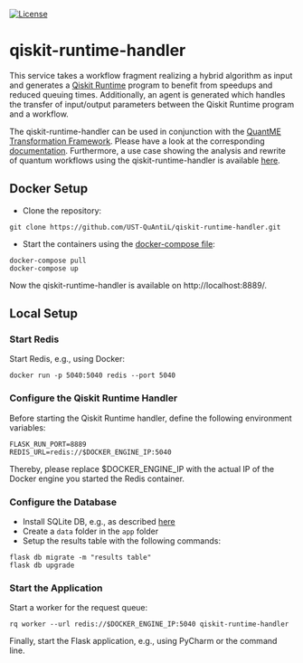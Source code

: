 [![License](https://img.shields.io/badge/License-Apache%202.0-blue.svg)](https://opensource.org/licenses/Apache-2.0)

# qiskit-runtime-handler

This service takes a workflow fragment realizing a hybrid algorithm as input and generates a [Qiskit Runtime](https://quantum-computing.ibm.com/lab/docs/iql/runtime/) program to benefit from speedups and reduced queuing times.
Additionally, an agent is generated which handles the transfer of input/output parameters between the Qiskit Runtime program and a workflow.

The qiskit-runtime-handler can be used in conjunction with the [QuantME Transformation Framework](https://github.com/UST-QuAntiL/QuantME-TransformationFramework).
Please have a look at the corresponding [documentation](https://github.com/UST-QuAntiL/QuantME-TransformationFramework/tree/develop/docs/quantme/Analysis-and-Rewrite).
Furthermore, a use case showing the analysis and rewrite of quantum workflows using the qiskit-runtime-handler is available [here](https://github.com/UST-QuAntiL/QuantME-UseCases/tree/master/2022-closer).

## Docker Setup

* Clone the repository:
```
git clone https://github.com/UST-QuAntiL/qiskit-runtime-handler.git
```

* Start the containers using the [docker-compose file](docker-compose.yml):
```
docker-compose pull
docker-compose up
```

Now the qiskit-runtime-handler is available on http://localhost:8889/.

## Local Setup

### Start Redis

Start Redis, e.g., using Docker:

```
docker run -p 5040:5040 redis --port 5040
```

### Configure the Qiskit Runtime Handler

Before starting the Qiskit Runtime handler, define the following environment variables:

```
FLASK_RUN_PORT=8889
REDIS_URL=redis://$DOCKER_ENGINE_IP:5040
```

Thereby, please replace $DOCKER_ENGINE_IP with the actual IP of the Docker engine you started the Redis container.

### Configure the Database

* Install SQLite DB, e.g., as described [here](https://blog.miguelgrinberg.com/post/the-flask-mega-tutorial-part-iv-database)
* Create a `data` folder in the `app` folder
* Setup the results table with the following commands:

```
flask db migrate -m "results table"
flask db upgrade
```

### Start the Application

Start a worker for the request queue:

```
rq worker --url redis://$DOCKER_ENGINE_IP:5040 qiskit-runtime-handler
```

Finally, start the Flask application, e.g., using PyCharm or the command line.
